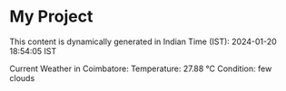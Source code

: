 # My Project

This content is dynamically generated in Indian Time (IST): 2024-01-20 18:54:05 IST


Current Weather in Coimbatore:
Temperature: 27.88 °C
Condition: few clouds
